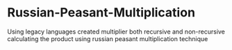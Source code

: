 # Russian-Peasant-Multiplication
Using legacy languages created multiplier both recursive and non-recursive calculating the product using russian peasant multiplication technique
